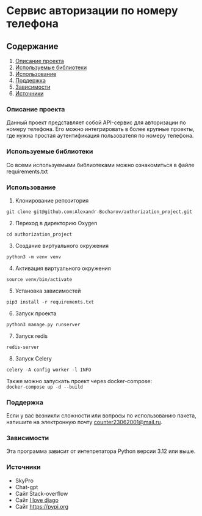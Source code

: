 # Сервис авторизации по номеру телефона 

## Содержание  
1. [Описание проекта](#Описание-проекта)
2. [Используемые библиотеки](#Используемые-библиотеки)
3. [Использование](#Использование)
4. [Поддержка](#Поддержка)
5. [Зависимости](#Зависимости)
6. [Источники](#Источники)

### Описание проекта 
Данный проект представляет собой API-сервис для авторизации по номеру телефона. Его можно интегрировать в более крупные проекты, где нужна простая аутентификация пользователя по номеру телефона.

### Используемые библиотеки  
Со всеми используемыми библиотеками можно ознакомиться в файле requirements.txt  

### Использование  

1. Клонирование репозитория  

```git clone git@github.com:Alexandr-Bocharov/authorization_project.git```  

2. Переход в директорию Oxygen  

```cd authorization_project```  

3. Создание виртуального окружения  

```python3 -m venv venv```  

4. Активация виртуального окружения  

```source venv/bin/activate```  

5. Установка зависимостей  

```pip3 install -r requirements.txt```  

6. Запуск проекта  

```python3 manage.py runserver```  

7. Запуск redis

```redis-server```

8. Запуск Celery

```celery -A config worker -l INFO```

Также можно запускать проект через docker-compose:  
```docker-compose up -d --build```

### Поддержка  
Если у вас возникли сложности или вопросы по использованию пакета, напишите на электронную почту <counter23062001@mail.ru>.  

### Зависимости  
Эта программа зависит от интепретатора Python версии 3.12 или выше.  

### Источники
- SkyPro
- Chat-gpt
- Сайт Stack-overflow
- Сайт [I love djago](https://ilovedjango.com)
- Сайт https://pypi.org
